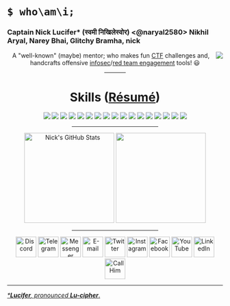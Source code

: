 <h1><code>$ who\am\i;</code></h1>
<h3>Captain Nick Lucifer* (स्वमी निखिलेस्वोर) &lt;@naryal2580&gt; Nikhil Aryal, Narey Bhai, Glitchy Bramha, nick</h3>
<div align="center" id="whoami">
  <img src="https://cdn.discordapp.com/avatars/842764581498912778/9b45fa8d01f1ff92d74833d5253e9132.png?size=4096)" align="right"/>

  A "well-known" (maybe) mentor; who makes fun [CTF](https://en.wikipedia.org/wiki/Capture_the_flag_(cybersecurity)) challenges and, handcrafts offensive [infosec](https://en.wikipedia.org/wiki/Information_security)/[red team engagement](https://en.wikipedia.org/wiki/Red_team) tools! 😃
  <hr width="10%">
  <h1 id="skills">Skills (<a href="https://is.gd/resume_nick" target="_blank">Résumé</a>)</h1>
  <img src="https://img.shields.io/badge/HTML5-E34F26?style=for-the-badge&logoColor=white&logo=html5">
  <img src="https://img.shields.io/badge/Python-3776AB?style=for-the-badge&logoColor=white&logo=python">
  <img src="https://img.shields.io/badge/CSS3-1572B6?style=for-the-badge&logoColor=white&logo=css3">
  <img src="https://img.shields.io/badge/JavaScript-F7DF1E?style=for-the-badge&logoColor=black&logo=javascript">
  <img src="https://img.shields.io/badge/TypeScript-007ACC?style=for-the-badge&logoColor=white&logo=typescript">
  <img src="https://img.shields.io/badge/PostgreSQL-316192?style=for-the-badge&logoColor=white&logo=postgresql">
  <img src="https://img.shields.io/badge/MongoDB-4EA94B?style=for-the-badge&logoColor=white&logo=mongodb">
  <img src="https://img.shields.io/badge/Go_Lang-00ADD8?style=for-the-badge&logoColor=white&logo=go">
  <img src="https://img.shields.io/badge/Amazon_AWS-232F3E?style=for-the-badge&logoColor=FF9900&logo=amazon-aws">
  <img src="https://img.shields.io/badge/VIM-%2311AB00.svg?style=for-the-badge&logoColor=white&logo=vim">
  <img src="https://img.shields.io/badge/Node.js-339933?style=for-the-badge&logoColor=white&logo=nodedotjs">
  <img src="https://img.shields.io/badge/Django-092E20?style=for-the-badge&logoColor=white&logo=django">
  <img src="https://img.shields.io/badge/FastAPI-109989?style=for-the-badge&logoColor=white&logo=fastapi">
  <img src="https://img.shields.io/badge/Flask-000000?style=for-the-badge&logoColor=white&logo=flask">
  <img src="https://img.shields.io/badge/Docker-2CA5E0?style=for-the-badge&logoColor=white&logo=docker">
  <img src="https://img.shields.io/badge/Git-F05032?style=for-the-badge&logoColor=white&logo=git">
  <img src="https://img.shields.io/badge/Rust-grey?style=for-the-badge&logoColor=white&logo=rust">
  <hr width="40%">
  <div id="stats">
    <img alt="Nick's GitHub Stats" src="https://github-readme-stats.vercel.app/api?username=naryal2580&line_height=20&show_icons=true&count_private=true&include_all_commits=true&theme=tokyonight&cache_seconds=1800&custom_title=Nick's%20Github%20Stats" height=210>
    <img alot="Most Used Languages" src="https://github-readme-stats.vercel.app/api/top-langs/?username=naryal2580&theme=tokyonight&show_icons=true&hide=html,css,ocaml&custom_title=Most%20Used%20Languages" height=210>
  <br><hr width="40%">
  </div>
  <div id="contact">
    <a href="https://is.gd/hello_nick" target="_blank"><img alt="Discord" src="https://edent.github.io/SuperTinyIcons/images/svg/discord.svg" width="48"></a>
    <a href="https://t.me/n4ry4l2580" target="_blank"><img alt="Telegram" src="https://edent.github.io/SuperTinyIcons/images/svg/telegram.svg" width="48"></a>
    <a href="https://m.me/n4ry4l2580" target="_blank"><img alt="Messenger" src="https://edent.github.io/SuperTinyIcons/images/svg/messenger.svg" width="48"></a>
    <a href="mailto:naryal2580@gmail.com" target="_blank"><img alt="E-mail" src="https://edent.github.io/SuperTinyIcons/images/svg/gmail.svg" width="48"></a>
    <a href="https://twitter.com/naryal2580" target="_blank"><img alt="Twitter" src="https://edent.github.io/SuperTinyIcons/images/svg/twitter.svg" width="48"></a>
    <a href="https://instagram.com/naryal2580" target="_blank"><img alt="Instagram" src="https://edent.github.io/SuperTinyIcons/images/svg/instagram.svg" width="48"></a>
    <a href="https://facebook.com/n4ry4l2580" target="_blank"><img alt="Facebook" src="https://edent.github.io/SuperTinyIcons/images/svg/facebook.svg" width="48"></a>
    <a href="https://www.youtube.com/c/CaptainNickLucifer" target="_blank"><img alt="YouTube" src="https://edent.github.io/SuperTinyIcons/images/svg/youtube.svg" width="48"></a>
    <a href="https://is.gd/linkedin_nick" target="_blank"><img alt="LinkedIn" src="https://edent.github.io/SuperTinyIcons/images/svg/linkedin.svg" width="48"></a>
    <a href="https://is.gd/call_nick" target="_blank"><img alt="Call Him" src="https://edent.github.io/SuperTinyIcons/images/svg/phone.svg" width="48"></a>
  </div>
</div>

<hr>

<u><i>*<b>Lucifer</b>, pronounced <b>Lu-cipher</b></i>.</u>
